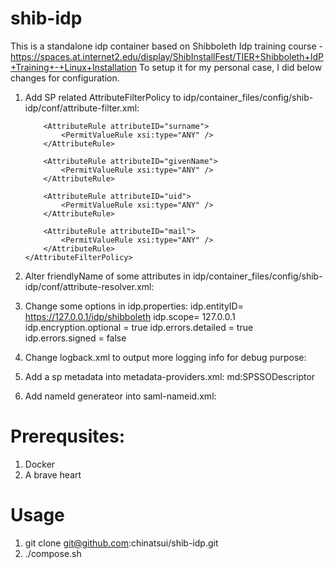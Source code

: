 # shib-idp
This is a standalone idp container based on Shibboleth Idp training course - https://spaces.at.internet2.edu/display/ShibInstallFest/TIER+Shibboleth+IdP+Training+-+Linux+Installation
To setup it for my personal case, I did below changes for configuration.

1.  Add SP related AttributeFilterPolicy to idp/container_files/config/shib-idp/conf/attribute-filter.xml:
		<AttributeFilterPolicy id="forTradeshiftLocal">
	        <PolicyRequirementRule xsi:type="OR">
	            <Rule xsi:type="Requester" value="http://saml.localhost" />
	        </PolicyRequirementRule>
	        
	        <AttributeRule attributeID="surname">
	            <PermitValueRule xsi:type="ANY" />
	        </AttributeRule>
	        
	        <AttributeRule attributeID="givenName">
	            <PermitValueRule xsi:type="ANY" />
	        </AttributeRule>

	        <AttributeRule attributeID="uid">
	            <PermitValueRule xsi:type="ANY" />
	        </AttributeRule>
	        
	        <AttributeRule attributeID="mail">
	            <PermitValueRule xsi:type="ANY" />
	        </AttributeRule>
	    </AttributeFilterPolicy>

2.  Alter friendlyName of some attributes in idp/container_files/config/shib-idp/conf/attribute-resolver.xml:
		<AttributeEncoder xsi:type="SAML2String" name="urn:oid:0.9.2342.19200300.100.1.1" friendlyName="UID" encodeType="false" />
		<AttributeEncoder xsi:type="SAML2String" name="urn:oid:0.9.2342.19200300.100.1.3" friendlyName="Email" encodeType="false" />
		<AttributeEncoder xsi:type="SAML2String" name="urn:oid:2.5.4.4" friendlyName="Surname" encodeType="false" />
		<AttributeEncoder xsi:type="SAML2String" name="urn:oid:2.5.4.42" friendlyName="Given Name" encodeType="false" />

3.  Change some options in idp.properties:
		idp.entityID= https://127.0.0.1/idp/shibboleth
		idp.scope= 127.0.0.1
		idp.encryption.optional = true
		idp.errors.detailed = true
		idp.errors.signed = false

4.  Change logback.xml to output more logging info for debug purpose:
		<logger name="org.opensaml" level="DEBUG"/>

5.  Add a sp metadata into metadata-providers.xml:
		<MetadataProvider 
	        id="LocalMetadata"  
	        xsi:type="FilesystemMetadataProvider" 
	        metadataFile="/opt/shibboleth-idp/metadata/sp_metadata.xml">
	        <MetadataFilter xsi:type="EntityRoleWhiteList">
	            <RetainedRole>md:SPSSODescriptor</RetainedRole>
	        </MetadataFilter>
	    </MetadataProvider>

6.  Add nameId generateor into saml-nameid.xml:
		<bean parent="shibboleth.SAML2AttributeSourcedGenerator"
            p:format="urn:oasis:names:tc:SAML:1.1:nameid-format:emailAddress"
            p:attributeSourceIds="#{ {'mail'} }" />

# Prerequsites:
1. Docker
2. A brave heart

# Usage
1. git clone git@github.com:chinatsui/shib-idp.git
2. ./compose.sh